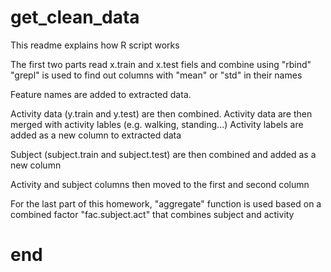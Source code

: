 # get_clean_data
This readme explains how R script works

The first two parts read x.train and x.test fiels and combine using "rbind"
"grepl" is used to find out columns with "mean" or "std" in their names

Feature names are added to extracted data.

Activity data (y.train and y.test) are then combined.
Activity data are then merged with activity lables (e.g. walking, standing...)
Activity labels are added as a new column to extracted data

Subject (subject.train and subject.test) are then combined and added as a new column

Activity and subject columns then moved to the first and second column

For the last part of this homework, "aggregate" function is used based on a combined
factor "fac.subject.act" that combines subject and activity

# end

